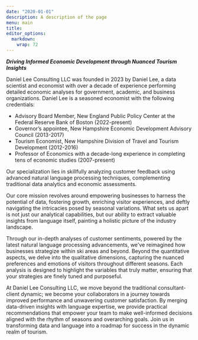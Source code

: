 ```yaml
---
date: "2020-01-01"
description: A description of the page
menu: main
title: 
editor_options: 
  markdown: 
    wrap: 72
---
```


***Driving Informed Economic Development through Nuanced Tourism Insights***

Daniel Lee Consulting LLC was founded in 2023 by Daniel Lee, a data scientist and economist with over a decade of experience performing detailed economic analyses for government, academic, and business organizations. Daniel Lee is a seasoned economist with the following credentials:

* Advisory Board Member, New England Public Policy Center at the Federal Reserve Bank of Boston (2022-present)
* Governor’s appointee, New Hampshire Economic Development Advisory Council (2013-2017)
* Tourism Economist, New Hampshire Division of Travel and Tourism Development (2012-2016)
* Professor of Economics with a decade-long experience in completing tens of economic studies (2007-present)
 

Our specialization lies in skillfully analyzing customer feedback using advanced natural language processing techniques, complementing traditional data analytics and economic assessments.

Our core mission revolves around empowering businesses to harness the potential of data, fostering growth, enriching visitor experiences, and deftly navigating the intricacies posed by seasonal variations. What sets us apart is not just our analytical capabilities, but our ability to extract valuable insights from language itself, painting a holistic picture of the industry landscape.

Through our in-depth analyses of customer sentiments, powered by the latest natural language processing advancements, we've reimagined how businesses strategize within ski areas and beyond. Beyond the quantitative aspects, we delve into the qualitative dimensions, capturing the nuanced preferences and emotions of visitors throughout different seasons. Each analysis is designed to highlight the variables that truly matter, ensuring that your strategies are finely tuned and purposeful.

At Daniel Lee Consulting LLC, we move beyond the traditional consultant-client dynamic; we become your collaborators in a journey towards improved performance and unwavering customer satisfaction. By merging data-driven insights with language expertise, we provide practical recommendations that empower your team to make well-informed decisions aligned with the rhythm of seasons and overarching goals. Join us in transforming data and language into a roadmap for success in the dynamic realm of tourism.